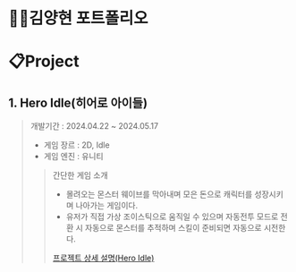 # 🙎‍♂김양현 포트폴리오

# 📋Project

## 1. Hero Idle(히어로 아이들)

> 개발기간 : 2024.04.22 ~ 2024.05.17
> - 게임 장르 : 2D, Idle
> - 게임 엔진 : 유니티
>> 간단한 게임 소개
>> - 몰려오는 몬스터 웨이브를 막아내며 모은 돈으로 캐릭터를 성장시키며 나아가는 게임이다.
>> - 유저가 직접 가상 조이스틱으로 움직일 수 있으며 자동전투 모드로 전환 시 자동으로 몬스터를 추적하며 스킬이 준비되면 자동으로 시전한다.
>> 
>> [프로젝트 상세 설명(Hero Idle)](https://github.com/yangstar98/Hero-Idle-portfolio.git) 
<br />
